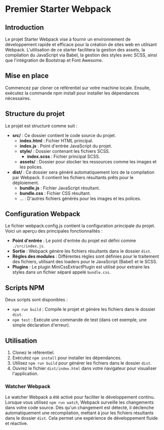 # Premier Starter Webpack

## Introduction
Le projet Starter Webpack vise à fournir un environnement de développement rapide et efficace pour la création de sites web en utilisant Webpack. L'utilisation de ce starter facilitera la gestion des assets, la compilation du JavaScript via Babel, la gestion des styles avec SCSS, ainsi que l'intégration de Bootstrap et Font Awesome.

## Mise en place
Commencez par cloner ce référentiel sur votre machine locale. Ensuite, exécutez la commande npm install pour installer les dépendances nécessaires.

## Structure du projet
Le projet est structuré comme suit :

- **src/** : Ce dossier contient le code source du projet.
  - **index.html** : Fichier HTML principal.
  - **index.js** : Point d'entrée JavaScript du projet.
  - **style/** : Dossier contenant les fichiers SCSS.
    - **index.scss** : Fichier principal SCSS.
  - **assets/** : Dossier pour stocker les ressources comme les images et les polices.
- **dist/** : Ce dossier sera généré automatiquement lors de la compilation par Webpack. Il contient les fichiers résultants prêts pour le déploiement.
  - **bundle.js** : Fichier JavaScript résultant.
  - **bundle.css** : Fichier CSS résultant.
  - ... : D'autres fichiers générés pour les images et les polices.

## Configuration Webpack
Le fichier webpack.config.js contient la configuration principale du projet. Voici un aperçu des principales fonctionnalités :

- **Point d'entrée** : Le point d'entrée du projet est défini comme `./src/index.js`.
- **Sortie** : Webpack génère les fichiers résultants dans le dossier `dist`.
- **Règles des modules** : Différentes règles sont définies pour le traitement des fichiers, utilisant des loaders pour le JavaScript (Babel) et le SCSS.
- **Plugins** : Le plugin MiniCssExtractPlugin est utilisé pour extraire les styles dans un fichier séparé appelé `bundle.css`.

## Scripts NPM
Deux scripts sont disponibles :

- `npm run build` : Compile le projet et génère les fichiers dans le dossier `dist`.
- `npm test` : Exécute une commande de test (dans cet exemple, une simple déclaration d'erreur).

## Utilisation
1. Clonez le référentiel.
2. Exécutez `npm install` pour installer les dépendances.
3. Utilisez `npm run build` pour générer les fichiers dans le dossier `dist`.
4. Ouvrez le fichier `dist/index.html` dans votre navigateur pour visualiser l'application.

### Watcher Webpack
Le watcher Webpack a été activé pour faciliter le développement continu. Lorsque vous utilisez `npm run watch`, Webpack surveille les changements dans votre code source. Dès qu'un changement est détecté, il déclenche automatiquement une recompilation, mettant à jour les fichiers résultants dans le dossier `dist`. Cela permet une expérience de développement fluide et réactive.





